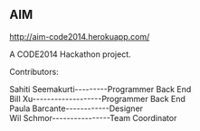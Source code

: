## AIM
http://aim-code2014.herokuapp.com/

A CODE2014 Hackathon project.

Contributors:

Sahiti Seemakurti---------Programmer Back End   
Bill Xu-------------------Programmer Back End   
Paula Barcante------------Designer   
Wil Schmor----------------Team Coordinator   


